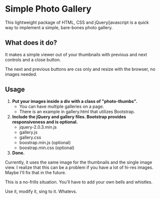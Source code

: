 <h1>Simple Photo Gallery</h1>

<p>This lightweight package of HTML, CSS and jQuery/javascript is a quick way to implement a simple, bare-bones photo gallery.</p>

<h2>What does it do?</h2>
<p>It makes a simple viewer out of your thumbnails with previous and next controls and a close button.</p>
<p>The next and previous buttons are css only and resize with the browser, no images needed.</p>

<h2>Usage</h2>
<ol>
	<li><strong>Put your images inside a div with a class of "photo-thumbs".</strong>
		<ul>
			<li>You can have multiple galleries on a page.</li>
			<li>There is an example in gallery.html that utilizes Bootstrap.</li>
		</ul>
	</li>
	<li><strong>Include the jQuery and gallery files.  Bootstrap provides responsiveness and is optional.</strong>
		<ul>
			<li>jquery-2.0.3.min.js</li>
			<li>gallery.js</li>
			<li>gallery.css</li>
			<li>boostrap.min.js (optional)</li>
			<li>boostrap.min.css (optional)</li>
		</ul>
	</li>
	<li><strong>Done.</strong></li>
</ol>

<p>Currently, it uses the same image for the thumbnails and the single image view. I realize that this can be a problem if you have a lot of hi-res images. Maybe I'll fix that in the future.</p>

<p>This is a no-frills situation. You'll have to add your own bells and whistles.</p>

<p>Use it, modify it, sing to it. Whatevs.</p>